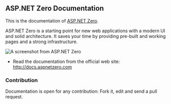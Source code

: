 ## ASP.NET Zero Documentation

This is the documentation of [ASP.NET Zero](https://aspnetzero.com).

ASP.NET Zero is a starting point for new web applications with a modern UI and solid architecture. It saves your time by providing pre-built and working pages and a strong infrastructure.

![A screenshot from ASP.NET Zero](docs/en/images/dashboardV4.png)

* Read the documentation from the official web site: http://docs.aspnetzero.com

### Contribution

Documentation is open for any contribution: Fork it, edit and send a pull request.
